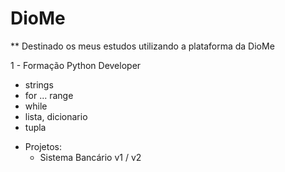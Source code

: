 # DioMe
** Destinado os meus estudos utilizando a plataforma da DioMe

1 - Formação Python Developer
* strings
* for ... range
* while
* lista, dicionario
* tupla

- Projetos:
  * Sistema Bancário v1 / v2
